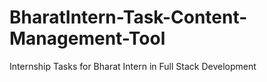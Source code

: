 # BharatIntern-Task-Content-Management-Tool
Internship Tasks for Bharat Intern in Full Stack Development
